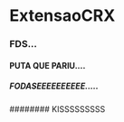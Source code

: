 # ExtensaoCRX

### FDS...

#### PUTA QUE PARIU....


##### FODASEEEEEEEEEE.....


######## KISSSSSSSSS
